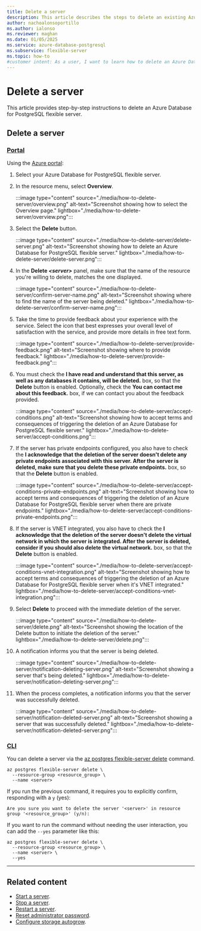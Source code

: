 ```yaml
---
title: Delete a server
description: This article describes the steps to delete an existing Azure Database for PostgreSQL flexible server.
author: nachoalonsoportillo
ms.author: ialonso
ms.reviewer: maghan
ms.date: 01/05/2025
ms.service: azure-database-postgresql
ms.subservice: flexible-server
ms.topic: how-to
#customer intent: As a user, I want to learn how to delete an Azure Database for PostgreSQL.
---
```


# Delete a server

This article provides step-by-step instructions to delete an Azure Database for PostgreSQL flexible server.

## Delete a server

### [Portal](#tab/portal-delete-server)

Using the [Azure portal](https://portal.azure.com/):

1. Select your Azure Database for PostgreSQL flexible server.

2. In the resource menu, select **Overview**.

    :::image type="content" source="./media/how-to-delete-server/overview.png" alt-text="Screenshot showing how to select the Overview page." lightbox="./media/how-to-delete-server/overview.png":::

3. Select the **Delete** button.

    :::image type="content" source="./media/how-to-delete-server/delete-server.png" alt-text="Screenshot showing how to delete an Azure Database for PostgreSQL flexible server." lightbox="./media/how-to-delete-server/delete-server.png":::

5. In the **Delete *\<server\>*** panel, make sure that the name of the resource you're willing to delete, matches the one displayed.

    :::image type="content" source="./media/how-to-delete-server/confirm-server-name.png" alt-text="Screenshot showing where to find the name of the server being deleted." lightbox="./media/how-to-delete-server/confirm-server-name.png":::

6. Take the time to provide feedback about your experience with the service. Select the icon that best expresses your overall level of satisfaction with the service, and provide more details in free text form.

    :::image type="content" source="./media/how-to-delete-server/provide-feedback.png" alt-text="Screenshot showing where to provide feedback." lightbox="./media/how-to-delete-server/provide-feedback.png":::

7. You must check the **I have read and understand that this server, as well as any databases it contains, will be deleted.** box, so that the **Delete** button is enabled. Optionally, check the **You can contact me about this feedback.** box, if we can contact you about the feedback provided.

    :::image type="content" source="./media/how-to-delete-server/accept-conditions.png" alt-text="Screenshot showing how to accept terms and consequences of triggering the deletion of an Azure Database for PostgreSQL flexible server." lightbox="./media/how-to-delete-server/accept-conditions.png":::

8. If the server has private endpoints configured, you also have to check the **I acknowledge that the deletion of the server doesn't delete any private endpoints associated with this server. After the server is deleted, make sure that you delete these private endpoints.** box, so that the **Delete** button is enabled.

    :::image type="content" source="./media/how-to-delete-server/accept-conditions-private-endpoints.png" alt-text="Screenshot showing how to accept terms and consequences of triggering the deletion of an Azure Database for PostgreSQL flexible server when there are private endpoints." lightbox="./media/how-to-delete-server/accept-conditions-private-endpoints.png":::

9. If the server is VNET integrated, you also have to check the **I acknowledge that the deletion of the server doesn't delete the virtual network in which the server is integrated. After the server is deleted, consider if you should also delete the virtual network.** box, so that the **Delete** button is enabled.

    :::image type="content" source="./media/how-to-delete-server/accept-conditions-vnet-integration.png" alt-text="Screenshot showing how to accept terms and consequences of triggering the deletion of an Azure Database for PostgreSQL flexible server when it's VNET integrated." lightbox="./media/how-to-delete-server/accept-conditions-vnet-integration.png":::

10. Select **Delete** to proceed with the immediate deletion of the server.

    :::image type="content" source="./media/how-to-delete-server/delete.png" alt-text="Screenshot showing the location of the Delete button to initiate the deletion of the server." lightbox="./media/how-to-delete-server/delete.png":::

11. A notification informs you that the server is being deleted.

    :::image type="content" source="./media/how-to-delete-server/notification-deleting-server.png" alt-text="Screenshot showing a server that's being deleted." lightbox="./media/how-to-delete-server/notification-deleting-server.png":::

12. When the process completes, a notification informs you that the server was successfully deleted.

    :::image type="content" source="./media/how-to-delete-server/notification-deleted-server.png" alt-text="Screenshot showing a server that was successfully deleted." lightbox="./media/how-to-delete-server/notification-deleted-server.png":::

### [CLI](#tab/cli-reset-admin-password)

You can delete a server via the [az postgres flexible-server delete](/cli/azure/postgres/flexible-server#az-postgres-flexible-server-delete) command.

```azurecli-interactive
az postgres flexible-server delete \
  --resource-group <resource_group> \
  --name <server>
```

If you run the previous command, it requires you to explicitly confirm, responding with a `y` (yes):

```output
Are you sure you want to delete the server '<server>' in resource group '<resource_group>' (y/n): 
```

If you want to run the command without needing the user interaction, you can add the `--yes` parameter like this:

```azurecli-interactive
az postgres flexible-server delete \
  --resource-group <resource_group> \
  --name <server> \
  --yes
```

---

## Related content

- [Start a server](how-to-start-server.md).
- [Stop a server](how-to-stop-server.md).
- [Restart a server](how-to-restart-server.md).
- [Reset administrator password](how-to-reset-admin-password.md).
- [Configure storage autogrow](how-to-auto-grow-storage.md).
